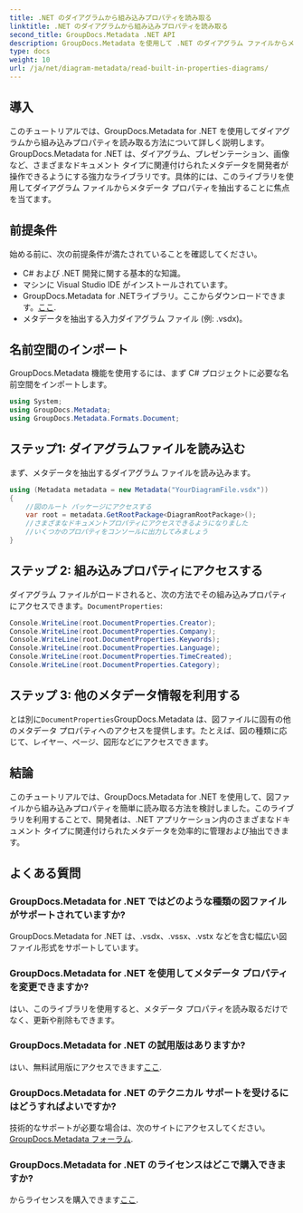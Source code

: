 ```yaml
---
title: .NET のダイアグラムから組み込みプロパティを読み取る
linktitle: .NET のダイアグラムから組み込みプロパティを読み取る
second_title: GroupDocs.Metadata .NET API
description: GroupDocs.Metadata を使用して .NET のダイアグラム ファイルからメタデータを抽出する方法を学習します。ドキュメントの管理と分析を効率的に強化します。
type: docs
weight: 10
url: /ja/net/diagram-metadata/read-built-in-properties-diagrams/
---
```

## 導入
このチュートリアルでは、GroupDocs.Metadata for .NET を使用してダイアグラムから組み込みプロパティを読み取る方法について詳しく説明します。GroupDocs.Metadata for .NET は、ダイアグラム、プレゼンテーション、画像など、さまざまなドキュメント タイプに関連付けられたメタデータを開発者が操作できるようにする強力なライブラリです。具体的には、このライブラリを使用してダイアグラム ファイルからメタデータ プロパティを抽出することに焦点を当てます。
## 前提条件
始める前に、次の前提条件が満たされていることを確認してください。
- C# および .NET 開発に関する基本的な知識。
- マシンに Visual Studio IDE がインストールされています。
-  GroupDocs.Metadata for .NETライブラリ。ここからダウンロードできます。[ここ](https://releases.groupdocs.com/metadata/net/).
- メタデータを抽出する入力ダイアグラム ファイル (例: .vsdx)。

## 名前空間のインポート
GroupDocs.Metadata 機能を使用するには、まず C# プロジェクトに必要な名前空間をインポートします。
```csharp
using System;
using GroupDocs.Metadata;
using GroupDocs.Metadata.Formats.Document;
```
## ステップ1: ダイアグラムファイルを読み込む
まず、メタデータを抽出するダイアグラム ファイルを読み込みます。
```csharp
using (Metadata metadata = new Metadata("YourDiagramFile.vsdx"))
{
    //図のルート パッケージにアクセスする
    var root = metadata.GetRootPackage<DiagramRootPackage>();
    //さまざまなドキュメントプロパティにアクセスできるようになりました
    //いくつかのプロパティをコンソールに出力してみましょう
}
```
## ステップ 2: 組み込みプロパティにアクセスする
ダイアグラム ファイルがロードされると、次の方法でその組み込みプロパティにアクセスできます。`DocumentProperties`:
```csharp
Console.WriteLine(root.DocumentProperties.Creator);
Console.WriteLine(root.DocumentProperties.Company);
Console.WriteLine(root.DocumentProperties.Keywords);
Console.WriteLine(root.DocumentProperties.Language);
Console.WriteLine(root.DocumentProperties.TimeCreated);
Console.WriteLine(root.DocumentProperties.Category);
```
## ステップ 3: 他のメタデータ情報を利用する
とは別に`DocumentProperties`GroupDocs.Metadata は、図ファイルに固有の他のメタデータ プロパティへのアクセスを提供します。たとえば、図の種類に応じて、レイヤー、ページ、図形などにアクセスできます。

## 結論
このチュートリアルでは、GroupDocs.Metadata for .NET を使用して、図ファイルから組み込みプロパティを簡単に読み取る方法を検討しました。このライブラリを利用することで、開発者は、.NET アプリケーション内のさまざまなドキュメント タイプに関連付けられたメタデータを効率的に管理および抽出できます。

## よくある質問
### GroupDocs.Metadata for .NET ではどのような種類の図ファイルがサポートされていますか?
GroupDocs.Metadata for .NET は、.vsdx、.vssx、.vstx などを含む幅広い図ファイル形式をサポートしています。
### GroupDocs.Metadata for .NET を使用してメタデータ プロパティを変更できますか?
はい、このライブラリを使用すると、メタデータ プロパティを読み取るだけでなく、更新や削除もできます。
### GroupDocs.Metadata for .NET の試用版はありますか?
はい、無料試用版にアクセスできます[ここ](https://releases.groupdocs.com/).
### GroupDocs.Metadata for .NET のテクニカル サポートを受けるにはどうすればよいですか?
技術的なサポートが必要な場合は、次のサイトにアクセスしてください。[GroupDocs.Metadata フォーラム](https://forum.groupdocs.com/c/metadata/14).
### GroupDocs.Metadata for .NET のライセンスはどこで購入できますか?
からライセンスを購入できます[ここ](https://purchase.groupdocs.com/buy).